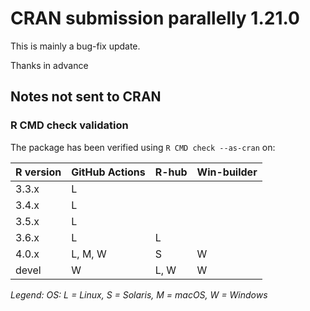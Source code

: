 # CRAN submission parallelly 1.21.0

This is mainly a bug-fix update.

Thanks in advance


## Notes not sent to CRAN


### R CMD check validation

The package has been verified using `R CMD check --as-cran` on:

| R version | GitHub Actions | R-hub   | Win-builder |
| --------- | -------------- | ------- | ----------- |
| 3.3.x     | L              |         |             |
| 3.4.x     | L              |         |             |
| 3.5.x     | L              |         |             |
| 3.6.x     | L              | L       |             |
| 4.0.x     | L, M, W        |      S  | W           |
| devel     |       W        | L, W    | W           |

*Legend: OS: L = Linux, S = Solaris, M = macOS, W = Windows*
